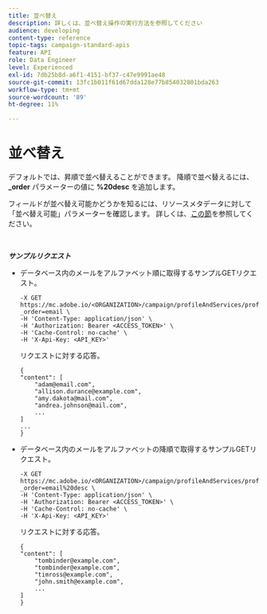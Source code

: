 ```yaml
---
title: 並べ替え
description: 詳しくは、並べ替え操作の実行方法を参照してください
audience: developing
content-type: reference
topic-tags: campaign-standard-apis
feature: API
role: Data Engineer
level: Experienced
exl-id: 7db25b8d-a6f1-4151-bf37-c47e9991ae48
source-git-commit: 13fc1b011f61d67dda128e77b854032801bda263
workflow-type: tm+mt
source-wordcount: '89'
ht-degree: 11%

---
```


# 並べ替え

デフォルトでは、昇順で並べ替えることができます。 降順で並べ替えるには、**_order** パラメーターの値に **%20desc** を追加します。

フィールドが並べ替え可能かどうかを知るには、リソースメタデータに対して「並べ替え可能」パラメーターを確認します。 詳しくは、[この節](../../api/using/metadata-mechanism.md)を参照してください。

<br/>

***サンプルリクエスト***

* データベース内のメールをアルファベット順に取得するサンプルGETリクエスト。

  ```
  -X GET https://mc.adobe.io/<ORGANIZATION>/campaign/profileAndServices/profile/email?_order=email \
  -H 'Content-Type: application/json' \
  -H 'Authorization: Bearer <ACCESS_TOKEN>' \
  -H 'Cache-Control: no-cache' \
  -H 'X-Api-Key: <API_KEY>'
  ```

  リクエストに対する応答。

  ```
  {
  "content": [
      "adam@email.com",
      "allison.durance@example.com",
      "amy.dakota@mail.com",
      "andrea.johnson@mail.com",
      ...
  ]
  ...
  }
  ```

* データベース内のメールをアルファベットの降順で取得するサンプルGETリクエスト。

  ```
  -X GET https://mc.adobe.io/<ORGANIZATION>/campaign/profileAndServices/profile/email?_order=email%20desc \
  -H 'Content-Type: application/json' \
  -H 'Authorization: Bearer <ACCESS_TOKEN>' \
  -H 'Cache-Control: no-cache' \
  -H 'X-Api-Key: <API_KEY>'
  ```

  リクエストに対する応答。

  ```
  {
  "content": [
      "tombinder@example.com",
      "tombinder@example.com",
      "timross@example.com",
      "john.smith@example.com",
      ...
  ]
  }
  ```
